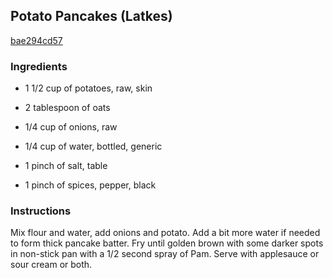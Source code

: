 ## Potato Pancakes (Latkes)

[bae294cd57](https://recipeland.com/recipe/v/potato-pancakes-latkes-33358)

### Ingredients

 - 1 1/2 cup of potatoes, raw, skin

 - 2 tablespoon of oats

 - 1/4 cup of onions, raw

 - 1/4 cup of water, bottled, generic

 - 1 pinch of salt, table

 - 1 pinch of spices, pepper, black

### Instructions

Mix flour and water, add onions and potato. Add a bit more water if needed to form thick pancake batter. Fry until golden brown with some darker spots in non-stick pan with a 1/2 second spray of Pam. Serve with applesauce or sour cream or both.